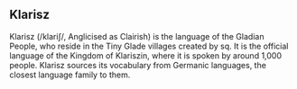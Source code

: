 ## Klarisz

Klarisz (/klariʃ/, Anglicised as Clairish) is the language of the Gladian People, who reside in the Tiny Glade villages created by sq. 
It is the official language of the Kingdom of Klariszin, where it is spoken by around 1,000 people. 
Klarisz sources its vocabulary from Germanic languages, the closest language family to them.
